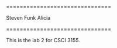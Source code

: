 ===============================

Steven Funk
Alicia

===============================

This is the lab 2 for CSCI 3155.


